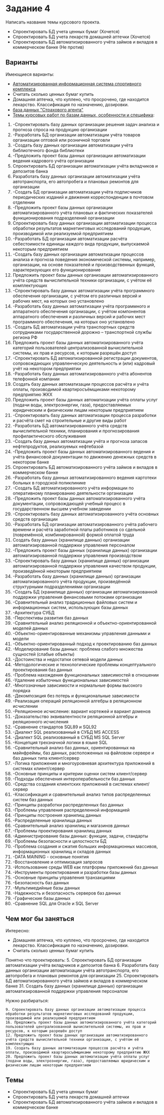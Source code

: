 # Задание 4

Написать название темы курсового проекта.

* Спроектировать БД учета ценных бумаг (Хочется)
* Спроектировать БД учета лекарств домашней аптечки (Хочется)
* Спроектировать БД автоматизированного учёта займов и вкладов в коммерческом банке (Не против)

## Варианты

Имеющиеся варианты:
* [Автоматизированная информационная система спортивного комплекса](http://iu5.bmstu.ru/pluginfile.php?file=%2F4423%2Fmod_resource%2Fcontent%2F1%2F2018_%D0%9C%D0%B5%D1%82%D0%BE%D0%B4%D0%A3%D0%BA%D0%B0%D0%B7-%D0%BA_%D0%9A%D0%A0_%D0%BF%D0%BE_%D0%91%D0%94%20%28pdf.io%29.pdf)
* Считать сколько ценных бумаг купить
* Домашняя аптечка, что куплено, что просрочено, где находится лекарство. Классификация по назначению, дозировки.
* [база данных "Страхового агента"](https://sites.google.com/site/vsevidyucebnyhrabot/home/proektirovanie-i-razrabotka-bazy-dannyh-strahovogo-agenta)
* [Темы курсовых работ по базам данных, особенности и специфика](https://itdiplom.ru/temy-kursovyh-rabot-bazy-dannyh):
1. -Спроектировать базу данных организации решения задач анализа и прогноза спроса на продукцию организации
2. -Разработать БД организации автоматизации учёта товаров организации оптовой или розничной торговли
3. -Создать базу данных организации автоматизации учёта библиотечного фонда библиотеки
4. -Предложить проект базы данных организации автоматизации ведения кадрового учёта организации
5. Спроектировать БД организации автоматизации учёта вкладчиков и депозитов банка
6. Разработать базу данных организации автоматизации учёта автотранспорта, его автопробега и плановых ремонтов для организации
7. -Создать БД организации автоматизации учёта подписчиков периодических изданий и движения корреспонденции в почтовом отделении
8. -Предложить проект базы данных организации автоматизированного учёта плановых и фактических показателей функционирования подразделений организации
9. Спроектировать базу данных организации автоматизации процесса обработки результатов маркетинговых исследований продукции, производимой или реализуемой предприятием
10. -Разработать БД организации автоматизации расчёта себестоимости единицы каждого вида продукции, выпускаемой некоторым предприятием
11. -Создать базу данных организации автоматизации процессов анализа и прогноза поведения экономической системы, например, организации, на основе показателей и производственных функций, характеризующих его функционирование
12. Предложить проект базы данных организации автоматизированного учёта средств вычислительной техники организации, с учётом её комплектующих
13. -Спроектировать базу данных автоматизации учёта программного обеспечения организации, с учётом его различных версий и рабочих мест, на которых оно установлено
14. -Разработать базу данных автоматизации учёта программного и аппаратного обеспечения организации, с учётом компонентов аппаратного обеспечения и различных версий и рабочих мест программного обеспечения, на которых оно установлено
15. -Создать БД автоматизации учёта транспортных средств сотрудниками государственной дорожно – транспортной службы региона РФ
16. Предложить проект базы данных автоматизированного учёта категорий пользователей централизованной вычислительной системы, их прав и ресурсов, к которым разрешён доступ
17. -Спроектировать БД автоматизированной регистрации документов, сопровождающих управленческую деятельность и (или) кадровый учёт на некотором предприятии
18. -Разработать базу данных автоматизированного учёта абонентов телефонной компании
19. Создать базу данных автоматизации процессов расчёта и учёта оплаты, производимой квартиросъёмщиками некоторому предприятию ЖКХ
20. Предложить проект базы данных автоматизации учёта оплаты услуг (подачи воды, электроэнергии, газа), предоставляемых юридическим и физическим лицам некоторым предприятием
21. -Спроектировать базу данных автоматизации процесса разработки и расчёта смет на строительные и другие виды работ
22. -Разработать БД автоматизированного учёта средств вычислительной техники, планирования и прогнозирования профилактического обслуживания
23. -Создать базу данных автоматизации учёта и прогноза запасов нефтепродуктов, реализуемых нефтебазой
24. -Предложить проект базы данных автоматизированного ведения и учёта финансовой документации по движению денежных средств в некотором банке
25. Спроектировать БД автоматизированного учёта займов и вкладов в коммерческом банке
26. -Разработать базу данных автоматизированного ведения картотеки больных в городской поликлинике
27. -Создать БД автоматизированного учёта информации по оперативному планированию деятельности организации
28. -Предложить проект базы данных автоматизированного учёта документации, сопровождающей учебный процесс в государственном высшем учебном заведении
29. -Спроектировать базу данных автоматизированного учёта основных средств организации
30. -Разработать БД организации автоматизированного учёта рабочего времени и расчёта заработной платы работников со сдельной (повремённой, комбинированной) формой оплатой труда
31. Создать базу данных (хранилище данных) организации автоматизированной поддержки управления персоналом
32. -Предложить проект базы данных (хранилище данных) организации автоматизированной поддержки управления производством
33. -Спроектировать базу данных (хранилище данных) организации автоматизированной поддержки управления качеством продукции, произведённой некоторым предприятием
34. -Разработать базу данных (хранилище данных) организации автоматизированного учёта продукции, произведённой структурными подразделениями организации
35. -Создать БД (хранилище данных) организации автоматизированной поддержки управления финансовыми потоками организации
36. -Сравнительный анализ традиционных файловых систем и информационных систем, использующих базы данных
37. -Архитектура СУБД
38. -Перспективы развития баз данных
39. -Сравнительный анализ реляционной и объектно-ориентированной моделей данных
40. -Объектно-ориентированные механизмы управления данными и модели
41. -Объектно-ориентированный подход к проектированию баз данных
42. -Моделирование базы данных: проблема слабого множества сущностей (слабые объекты)
43. -Достоинства и недостатки сетевой модели данных
44. -Методологические и технологические проблемы концептуального проектирования баз данных
45. -Проблема нахождения функциональных зависимостей в отношении
46. -Удаление избыточных функциональных зависимостей
47. -Многозначные зависимости и нормальные формы высокого порядка
48. -Декомпозиция без потерь и функциональные зависимости
49. -Реализация операций реляционной алгебры в реляционном исчислении
50. -Реляционное исчисление: вариант кортежей и вариант доменов
51. -Доказательство эквивалентности реляционной алгебры и реляционного исчисления
52. -Сравнение стандартов SQL89 и SQL92
53. -Диалект SQL реализованный в СУБД MS ACCESS
54. -Диалект SQL реализованный в СУБД MS SQL Server
55. -Концепция трехзначной логики в языке SQL
56. -Сравнительный анализ баз данных, ориентированных на майнфреймы, баз данных, расположенных на файловом сервере и баз данных типа клиент/сервер
57. -Логика приложения и многоуровневая архитектура приложений в системах клиент/сервер
58. -Основные принципы и критерии оценки систем клиент/сервер
59. -Подходы обеспечения интероперабельности баз данных
60. -Средства создания клиентских приложений в системах клиент/сервер
61. -Классификация и сравнительный анализ типов распределенных систем баз данных
62. -Принципы разработки распределенных баз данных
63. -Проблемы управления распределенной информацией
64. -Принципы построения хранилищ данных
65. -Распределенные хранилища данных
66. -Сравнительный анализ хранилищ и магазинов данных
67. -Проблемы проектирования хранилищ данных
68. -Администрирование базы данных: функции, задачи, стандарты
69. -Проблемы безопасности и целостности БД
70. -Проблема создания и сжатия больших информационных массивов, информационных хранилищ и складов данных
71. -DATA MAINING - основные понятия
72. -Восстановление и оптимизация запросов
73. -Использование среды WEB как платформы приложений баз данных
74. -Инструменты проектирования и разработки базы данных
75. -Основные принципы управления транзакциями
76. -Безопасность баз данных
77. -Мультимедийные базы данных
78. -Надежность и безопасность серверов баз данных
79. -Графические базы данных
80. -Сравнение SQL для Oracle и SQL Server

## Чем мог бы заняться

Интересно:
* Домашняя аптечка, что куплено, что просрочено, где находится лекарство. Классификация по назначению, дозировки.
* Считать сколько ценных бумаг купить

Понятно что проектировать:
5. Спроектировать БД организации автоматизации учёта вкладчиков и депозитов банка
6. Разработать базу данных организации автоматизации учёта автотранспорта, его автопробега и плановых ремонтов для организации
25. Спроектировать БД автоматизированного учёта займов и вкладов в коммерческом банке
31. Создать базу данных (хранилище данных) организации автоматизированной поддержки управления персоналом

Нужно разбираться:
```text
9. Спроектировать базу данных организации автоматизации процесса обработки результатов маркетинговых исследований продукции, производимой или реализуемой предприятием
16. Предложить проект базы данных автоматизированного учёта категорий пользователей централизованной вычислительной системы, их прав и ресурсов, к которым разрешён доступ
12. Предложить проект базы данных организации автоматизированного учёта средств вычислительной техники организации, с учётом её комплектующих
19. Создать базу данных автоматизации процессов расчёта и учёта оплаты, производимой квартиросъёмщиками некоторому предприятию ЖКХ
20. Предложить проект базы данных автоматизации учёта оплаты услуг (подачи воды, электроэнергии, газа), предоставляемых юридическим и физическим лицам некоторым предприятием
```

## Темы

* Спроектировать БД учета ценных бумаг
* Спроектировать БД учета лекарств домашней аптечки
* Спроектировать БД автоматизированного учёта займов и вкладов в коммерческом банке